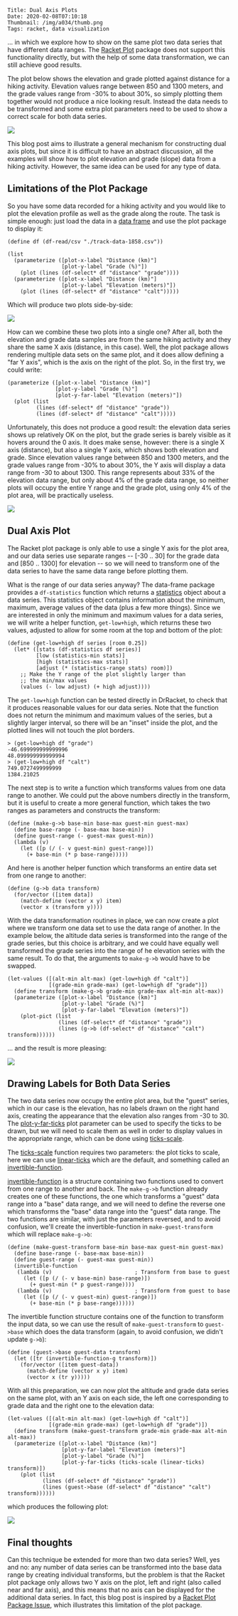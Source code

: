     Title: Dual Axis Plots
    Date: 2020-02-08T07:10:18
    Thumbnail: /img/a034/thumb.png
    Tags: racket, data visualization

... in which we explore how to show on the same plot two data series that have
different data ranges.  The [Racket Plot][plot] package does not support this
functionality directly, but with the help of some data transformation, we can
still achieve good results.

<!-- more -->

The plot below shows the elevation and grade plotted against distance for a
hiking activity.  Elevation values range between 850 and 1300 meters, and the
grade values range from -30% to about 30%, so simply plotting them together
would not produce a nice looking result.  Instead the data needs to be
transformed and some extra plot parameters need to be used to show a correct
scale for both data series.

![](/img/a034/grade-elevation.svg)

This blog post aims to illustrate a general mechanism for constructing dual
axis plots, but since it is difficult to have an abstract discussion, all the
examples will show how to plot elevation and grade (slope) data from a hiking
activity.  However, the same idea can be used for any type of data.

## Limitations of the Plot Package

So you have some data recorded for a hiking activity and you would like to
plot the elevation profile as well as the grade along the route.  The task is
simple enough: just load the data in a [data frame][data-frame] and use the
plot package to display it:

```racket
(define df (df-read/csv "./track-data-1858.csv"))

(list
  (parameterize ([plot-x-label "Distance (km)"]
                 [plot-y-label "Grade (%)"])
    (plot (lines (df-select* df "distance" "grade"))))
  (parameterize ([plot-x-label "Distance (km)"]
                 [plot-y-label "Elevation (meters)"])
    (plot (lines (df-select* df "distance" "calt")))))
```

Which will produce two plots side-by-side:

![](/img/a034/grade-elevation-separate.svg)

How can we combine these two plots into a single one?  After all, both the
elevation and grade data samples are from the same hiking activity and they
share the same X axis (distance, in this case).  Well, the plot package allows
rendering multiple data sets on the same plot, and it does allow defining a
"far Y axis", which is the axis on the right of the plot.  So, in the first
try, we could write:

```racket
(parameterize ([plot-x-label "Distance (km)"]
               [plot-y-label "Grade (%)"]
               [plot-y-far-label "Elevation (meters)"])
  (plot (list
         (lines (df-select* df "distance" "grade"))
         (lines (df-select* df "distance" "calt")))))
```

Unfortunately, this does not produce a good result: the elevation data series
shows up relatively OK on the plot, but the grade series is barely visible as
it hovers around the 0 axis.  It does make sense, however: there is a single X
axis (distance), but also a single Y axis, which shows both elevation and
grade.  Since elevation values range between 850 and 1300 meters, and the
grade values range from -30% to about 30%, the Y axis will display a data
range from -30 to about 1300.  This range represents about 33% of the
elevation data range, but only about 4% of the grade data range, so neither
plots will occupy the entire Y range and the grade plot, using only 4% of the
plot area, will be practically useless.

![](/img/a034/grade-elevation-combined.svg)

## Dual Axis Plot

The Racket plot package is only able to use a single Y axis for the plot area,
and our data series use separate ranges -- [-30 .. 30] for the grade data and
[850 .. 1300] for elevation -- so we will need to transform one of the data
series to have the same data range before plotting them.

What is the range of our data series anyway?  The data-frame package provides
a `df-statistics` function which returns a [statistics][racket-statistics]
object about a data series.  This statistics object contains information about
the minimum, maximum, average values of the data (plus a few more things).
Since we are interested in only the minimum and maximum values for a data
series, we will write a helper function, `get-low+high`, which returns these
two values, adjusted to allow for some room at the top and bottom of the plot:

```racket
(define (get-low+high df series [room 0.25])
  (let* ([stats (df-statistics df series)]
         [low (statistics-min stats)]
         [high (statistics-max stats)]
         [adjust (* (statistics-range stats) room)])
    ;; Make the Y range of the plot slightly larger than 
    ;; the min/max values
    (values (- low adjust) (+ high adjust))))
```

The `get-low+high` function can be tested directly in DrRacket, to check that
it produces reasonable values for our data series.  Note that the function
does not return the minimum and maximum values of the series, but a slightly
larger interval, so there will be an "inset" inside the plot, and the plotted
lines will not touch the plot borders.

```racket
> (get-low+high df "grade")
-46.699999999999996
48.099999999999994
> (get-low+high df "calt")
749.0727499999999
1384.21025
```

The next step is to write a function which transforms values from one data
range to another.  We could put the above numbers directly in the transform,
but it is useful to create a more general function, which takes the two ranges
as parameters and constructs the transform:

```racket
(define (make-g->b base-min base-max guest-min guest-max)
  (define base-range (- base-max base-min))
  (define guest-range (- guest-max guest-min))
  (lambda (v)
    (let ([p (/ (- v guest-min) guest-range)])
      (+ base-min (* p base-range)))))
```

And here is another helper function which transforms an entire data set from
one range to another:

```racket
(define (g->b data transform)
  (for/vector ([item data])
    (match-define (vector x y) item)
    (vector x (transform y))))
```

With the data transformation routines in place, we can now create a plot where
we transform one data set to use the data range of another.  In the example
below, the altitude data series is transformed into the range of the grade
series, but this choice is arbitrary, and we could have equally well
transformed the grade series into the range of he elevation series with the
same result.  To do that, the arguments to `make-g->b` would have to be
swapped.

```racket
(let-values ([(alt-min alt-max) (get-low+high df "calt")]
             [(grade-min grade-max) (get-low+high df "grade")])
  (define transform (make-g->b grade-min grade-max alt-min alt-max))
  (parameterize ([plot-x-label "Distance (km)"]
                 [plot-y-label "Grade (%)"]
                 [plot-y-far-label "Elevation (meters)"])
    (plot-pict (list
                (lines (df-select* df "distance" "grade"))
                (lines (g->b (df-select* df "distance" "calt") transform))))))
```

... and the result is more pleasing:

![](/img/a034/grade-elevation-1.svg)

## Drawing Labels for Both Data Series 

The two data series now occupy the entire plot area, but the "guest" series,
which in our case is the elevation, has no labels drawn on the right hand
axis, creating the appearance that the elevation also ranges from -30 to 30.
The [plot-y-far-ticks][plot-y-far-ticks] plot parameter can be used to specify
the ticks to be drawn, but we will need to scale them as well in order to
display values in the appropriate range, which can be done using
[ticks-scale][ticks-scale].

The [ticks-scale][ticks-scale] function requires two parameters: the plot
ticks to scale, here we can use [linear-ticks][linear-ticks] which are the
default, and something called an [invertible-function][invertible-function].

[invertible-function][invertible-function] is a structure containing two
functions used to convert from one range to another and back.  The `make-g->b`
function already creates one of these functions, the one which transforms a
"guest" data range into a "base" data range, and we will need to define the
reverse one which transforms the "base" data range into the "guest" data
range.  The two functions are similar, with just the parameters reversed, and
to avoid confusion, we'll create the invertible-function in
`make-guest-transform` which will replace `make-g->b`:

```racket
(define (make-guest-transform base-min base-max guest-min guest-max)
  (define base-range (- base-max base-min))
  (define guest-range (- guest-max guest-min))
  (invertible-function
   (lambda (v)                          ; Transform from base to guest
     (let ([p (/ (- v base-min) base-range)])
       (+ guest-min (* p guest-range))))
   (lambda (v)                          ; Transform from guest to base
     (let ([p (/ (- v guest-min) guest-range)])
       (+ base-min (* p base-range))))))
```

The invertible function structure contains one of the function to transform
the input data, so we can use the result of `make-guest-transform` to
`guest->base` which does the data transform (again, to avoid confusion, we
didn't update `g->b`):

```racket
(define (guest->base guest-data transform)
  (let ([tr (invertible-function-g transform)])
    (for/vector ([item guest-data])
      (match-define (vector x y) item)
      (vector x (tr y)))))
```

With all this preparation, we can now plot the altitude and grade data series
on the same plot, with an Y axis on each side, the left one corresponding to
grade data and the right one to the elevation data:

```racket
(let-values ([(alt-min alt-max) (get-low+high df "calt")]
             [(grade-min grade-max) (get-low+high df "grade")])
  (define transform (make-guest-transform grade-min grade-max alt-min alt-max))
  (parameterize ([plot-x-label "Distance (km)"]
                 [plot-y-far-label "Elevation (meters)"]
                 [plot-y-label "Grade (%)"]
                 [plot-y-far-ticks (ticks-scale (linear-ticks) transform)])
    (plot (list
           (lines (df-select* df "distance" "grade"))
           (lines (guest->base (df-select* df "distance" "calt") transform))))))
```

which produces the following plot:

![](/img/a034/grade-elevation.svg)

## Final thoughts

Can this technique be extended for more than two data series?  Well, yes and
no: any number of data series can be transformed into the base data range by
creating individual transforms, but the problem is that the Racket plot
package only allows two Y axis on the plot, left and right (also called near
and far axis), and this means that no axis can be displayed for the additional
data series.  In fact, this blog post is inspired by a [Racket Plot Package
Issue][plot-issue], which illustrates this limitation of the plot package.

[plot-issue]: https://github.com/racket/plot/issues/25
[data-frame]: /2018/08/racket-data-frame.html
[racket-statistics]: https://docs.racket-lang.org/math/stats.html#(def._((lib._math%2Fstatistics..rkt)._statistics))
[plot-y-far-ticks]: https://docs.racket-lang.org/plot/ticks_and_transforms.html?#(def._((lib._plot%2Fmain..rkt)._plot-y-far-ticks))
[ticks-scale]: https://docs.racket-lang.org/plot/ticks_and_transforms.html#(def._((lib._plot%2Fmain..rkt)._ticks-scale))
[invertible-function]: https://docs.racket-lang.org/plot/ticks_and_transforms.html#%28def._%28%28lib._plot%2Fmain..rkt%29._invertible-function~3f%29%29
[plot]: https://docs.racket-lang.org/plot/index.html
[invertible-function]: https://docs.racket-lang.org/plot/ticks_and_transforms.html#(def._((lib._plot%2Fmain..rkt)._invertible-function~3f))
[linear-ticks]: https://docs.racket-lang.org/plot/ticks_and_transforms.html#%28def._%28%28lib._plot%2Fmain..rkt%29._time-ticks%29%29
